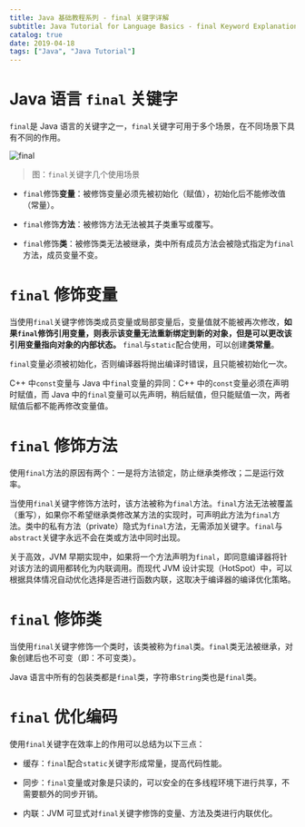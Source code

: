 ```yaml
---
title: Java 基础教程系列 - final 关键字详解
subtitle: Java Tutorial for Language Basics - final Keyword Explanation
catalog: true
date: 2019-04-18
tags: ["Java", "Java Tutorial"]
---
```


# Java 语言 `final` 关键字

`final`是 Java 语言的关键字之一，`final`关键字可用于多个场景，在不同场景下具有不同的作用。

![final](./final.png)

> 图：`final`关键字几个使用场景

- `final`修饰**变量**：被修饰变量必须先被初始化（赋值），初始化后不能修改值（常量）。

- `final`修饰**方法**：被修饰方法无法被其子类重写或覆写。

- `final`修饰**类**：被修饰类无法被继承，类中所有成员方法会被隐式指定为`final`方法，成员变量不变。

# `final` 修饰变量

当使用`final`关键字修饰类成员变量或局部变量后，变量值就不能被再次修改，**如果`final`修饰引用变量，则表示该变量无法重新绑定到新的对象，但是可以更改该引用变量指向对象的内部状态。** `final`与`static`配合使用，可以创建**类常量**。

`final`变量必须被初始化，否则编译器将抛出编译时错误，且只能被初始化一次。

C++ 中`const`变量与 Java 中`final`变量的异同：C++ 中的`const`变量必须在声明时赋值，而 Java 中的`final`变量可以先声明，稍后赋值，但只能赋值一次，两者赋值后都不能再修改变量值。

# `final` 修饰方法

使用`final`方法的原因有两个：一是将方法锁定，防止继承类修改；二是运行效率。

当使用`final`关键字修饰方法时，该方法被称为`final`方法。`final`方法无法被覆盖（重写），如果你不希望继承类修改某方法的实现时，可声明此方法为`final`方法。类中的私有方法（private）隐式为`final`方法，无需添加关键字。`final`与`abstract`关键字永远不会在类或方法中同时出现。

关于高效，JVM 早期实现中，如果将一个方法声明为`final`，即同意编译器将针对该方法的调用都转化为内联调用。而现代 JVM 设计实现（HotSpot）中，可以根据具体情况自动优化选择是否进行函数内联，这取决于编译器的编译优化策略。

# `final` 修饰类

当使用`final`关键字修饰一个类时，该类被称为`final`类。`final`类无法被继承，对象创建后也不可变（即：不可变类）。

Java 语言中所有的包装类都是`final`类，字符串`String`类也是`final`类。

# `final` 优化编码

使用`final`关键字在效率上的作用可以总结为以下三点：

- 缓存：`final`配合`static`关键字形成常量，提高代码性能。

- 同步：`final`变量或对象是只读的，可以安全的在多线程环境下进行共享，不需要额外的同步开销。

- 内联：JVM 可显式对`final`关键字修饰的变量、方法及类进行内联优化。

